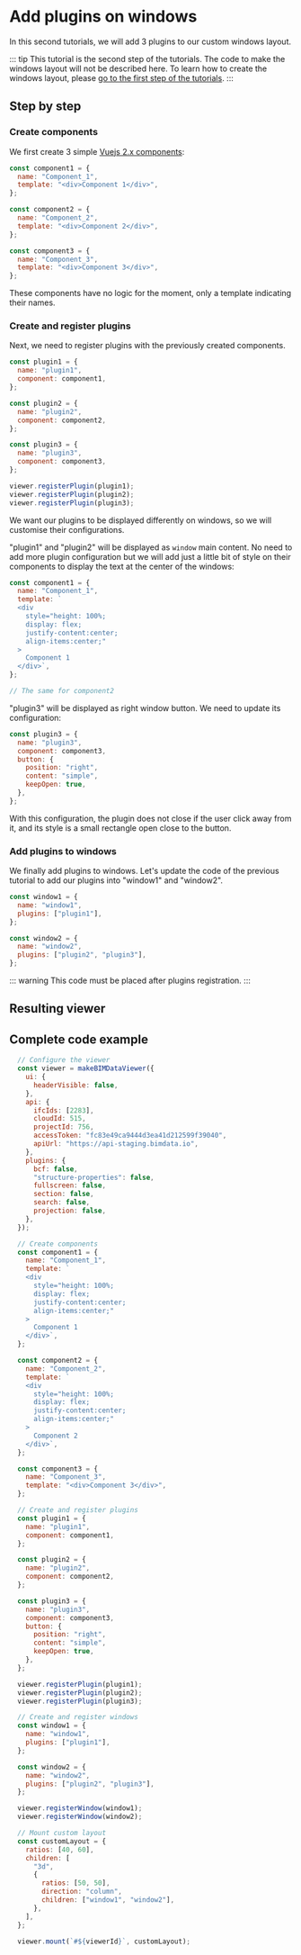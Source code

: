 # Add plugins on windows

In this second tutorials, we will add 3 plugins to our custom windows layout.

::: tip
This tutorial is the second step of the tutorials. The code to make the windows layout will not be described here. To learn how to create the windows layout, please [go to the first step of the tutorials](/viewer/tutorials/make_your_own_window_layout.html).
:::

## Step by step

### Create components

We first create 3 simple [Vuejs 2.x components](https://vuejs.org/v2/guide/components.html):

```javascript
const component1 = {
  name: "Component_1",
  template: "<div>Component 1</div>",
};

const component2 = {
  name: "Component_2",
  template: "<div>Component 2</div>",
};

const component3 = {
  name: "Component_3",
  template: "<div>Component 3</div>",
};
```

These components have no logic for the moment, only a template indicating their names.

### Create and register plugins

Next, we need to register plugins with the previously created components.

```javascript
const plugin1 = {
  name: "plugin1",
  component: component1,
};

const plugin2 = {
  name: "plugin2",
  component: component2,
};

const plugin3 = {
  name: "plugin3",
  component: component3,
};

viewer.registerPlugin(plugin1);
viewer.registerPlugin(plugin2);
viewer.registerPlugin(plugin3);
```

We want our plugins to be displayed differently on windows, so we will customise their configurations.

"plugin1" and "plugin2" will be displayed as `window` main content. No need to add more plugin configuration but we will add just a little bit of style on their components to display the text at the center of the windows:

```javascript
const component1 = {
  name: "Component_1",
  template: `
  <div
    style="height: 100%;
    display: flex;
    justify-content:center;
    align-items:center;"
  >
    Component 1
  </div>`,
};

// The same for component2
```

"plugin3" will be displayed as right window button. We need to update its configuration:

```javascript
const plugin3 = {
  name: "plugin3",
  component: component3,
  button: {
    position: "right",
    content: "simple",
    keepOpen: true,
  },
};
```

With this configuration, the plugin does not close if the user click away from it, and its style is a small rectangle open close to the button.

### Add plugins to windows

We finally add plugins to windows. Let's update the code of the previous tutorial to add our plugins into "window1" and "window2".

```javascript
const window1 = {
  name: "window1",
  plugins: ["plugin1"],
};

const window2 = {
  name: "window2",
  plugins: ["plugin2", "plugin3"],
};
```

::: warning
This code must be placed after plugins registration.
:::

## Resulting viewer

<ClientOnly>
  <BIMDataViewer config="pluginUi"/>
</ClientOnly>

## Complete code example

```javascript
  // Configure the viewer
  const viewer = makeBIMDataViewer({
    ui: {
      headerVisible: false,
    },
    api: {
      ifcIds: [2283],
      cloudId: 515,
      projectId: 756,
      accessToken: "fc83e49ca9444d3ea41d212599f39040",
      apiUrl: "https://api-staging.bimdata.io",
    },
    plugins: {
      bcf: false,
      "structure-properties": false,
      fullscreen: false,
      section: false,
      search: false,
      projection: false,
    },
  });

  // Create components
  const component1 = {
    name: "Component_1",
    template: `
    <div
      style="height: 100%;
      display: flex;
      justify-content:center;
      align-items:center;"
    >
      Component 1
    </div>`,
  };

  const component2 = {
    name: "Component_2",
    template: `
    <div
      style="height: 100%;
      display: flex;
      justify-content:center;
      align-items:center;"
    >
      Component 2
    </div>`,
  };

  const component3 = {
    name: "Component_3",
    template: "<div>Component 3</div>",
  };

  // Create and register plugins
  const plugin1 = {
    name: "plugin1",
    component: component1,
  };

  const plugin2 = {
    name: "plugin2",
    component: component2,
  };

  const plugin3 = {
    name: "plugin3",
    component: component3,
    button: {
      position: "right",
      content: "simple",
      keepOpen: true,
    },
  };

  viewer.registerPlugin(plugin1);
  viewer.registerPlugin(plugin2);
  viewer.registerPlugin(plugin3);

  // Create and register windows
  const window1 = {
    name: "window1",
    plugins: ["plugin1"],
  };

  const window2 = {
    name: "window2",
    plugins: ["plugin2", "plugin3"],
  };

  viewer.registerWindow(window1);
  viewer.registerWindow(window2);

  // Mount custom layout
  const customLayout = {
    ratios: [40, 60],
    children: [
      "3d",
      {
        ratios: [50, 50],
        direction: "column",
        children: ["window1", "window2"],
      },
    ],
  };

  viewer.mount(`#${viewerId}`, customLayout);
```
